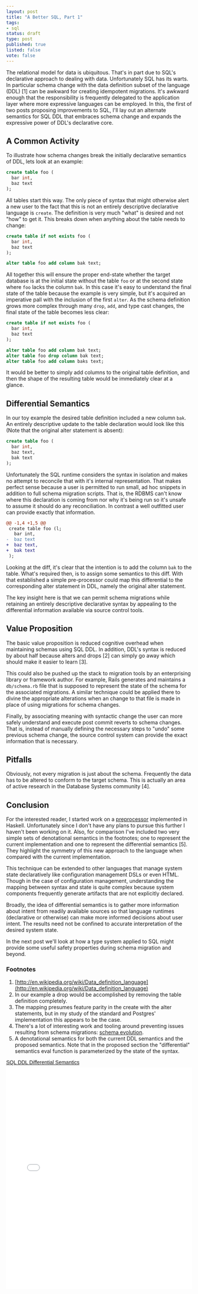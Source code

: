 ```yaml
---
layout: post
title: "A Better SQL, Part 1"
tags:
- sql
status: draft
type: post
published: true
listed: false
vote: false
---
```


The relational model for data is ubiquitous. That's in part due to SQL's declarative approach to dealing with data. Unfortunately SQL has its warts. In particular schema change with the data definition subset of the language (DDL) [1] can be awkward for creating idempotent migrations. It's awkward enough that the responsibility is frequently delegated to the application layer where more expressive languages can be employed. In this, the first of two posts proposing improvements to SQL, I'll lay out an alternate semantics for SQL DDL that embraces schema change and expands the expressive power of DDL's declarative core.

## A Common Activity

To illustrate how schema changes break the initially declarative semantics of DDL, lets look at an example:

```sql
create table foo (
  bar int,
  baz text
);
```

All tables start this way. The only piece of syntax that might otherwise alert a new user to the fact that this is not an entirely descriptive declarative language is `create`. The definition is very much "what" is desired and not "how" to get it. This breaks down when anything about the table needs to change:

```sql
create table if not exists foo (
  bar int,
  baz text
);

alter table foo add column bak text;
```

All together this will ensure the proper end-state whether the target database is at the initial state without the table `foo` or at the second state where `foo` lacks the column `bak`. In this case it's easy to understand the final state of the table because the example is very simple, but it's acquired an imperative pall with the inclusion of the first `alter`. As the schema definition grows more complex through many `drop`, `add`, and type cast changes, the final state of the table becomes less clear:

```sql
create table if not exists foo (
  bar int,
  baz text
);

alter table foo add column bak text;
alter table foo drop column bak text;
alter table foo add column baks text;
```

It would be better to simply add columns to the original table definition, and then the shape of the resulting table would be immediately clear at a glance.

## Differential Semantics

In our toy example the desired table definition included a new column `bak`. An entirely descriptive update to the table declaration would look like this (Note that the original alter statement is absent):

```sql
create table foo (
  bar int,
  baz text,
  bak text
);
```

Unfortunately the SQL runtime considers the syntax in isolation and makes no attempt to reconcile that with it's internal representation. That makes perfect sense because a user is permitted to run small, ad hoc snippets in addition to full schema migration scripts. That is, the RDBMS can't know where this declaration is coming from nor why it's being run so it's unsafe to assume it should do any reconciliation. In contrast a well outfitted user can provide exactly that information.

```diff
@@ -1,4 +1,5 @@
 create table foo (l;
   bar int,
-  baz text
+  baz text,
+  bak text
 );
```

Looking at the diff, it's clear that the intention is to add the column `bak` to the table. What's required then, is to assign some semantics to this diff. With that established a simple pre-processor could map this differential to the corresponding alter statement in DDL, namely the original alter statement.

The key insight here is that we can permit schema migrations while retaining an entirely descriptive declarative syntax by appealing to the differential information available via source control tools.

## Value Proposition

The basic value proposition is reduced cognitive overhead when maintaining schemas using SQL DDL. In addition, DDL's syntax is reduced by about half because alters and drops [2] can simply go away which should make it easier to learn [3].

This could also be pushed up the stack to migration tools by an enterprising library or framework author. For example, Rails generates and maintains a `db/schema.rb` file that is supposed to represent the state of the schema for the associated migrations. A similar technique could be applied there to divine the appropriate alterations when an change to that file is made in place of using migrations for schema changes.

Finally, by associating meaning with syntactic change the user can more safely understand and execute post commit reverts to schema changes. That is, instead of manually defining the necessary steps to "undo" some previous schema change, the source control system can provide the exact information that is necessary.

## Pitfalls

Obviously, not every migration is just about the schema. Frequently the data has to be altered to conform to the target schema. This is actually an area of active research in the Database Systems community [4].

## Conclusion

For the interested reader, I started work on a [preprocessor](https://github.com/johnbender/sql-delta) implemented in Haskell. Unfortunately since I don't have any plans to pursue this further I haven't been working on it. Also, for comparison I've included two very simple sets of denotational semantics in the footnotes; one to represent the current implementation and one to represent the differential semantics [5]. They highlight the symmetry of this new approach to the language when compared with the current implementation.

This technique can be extended to other languages that manage system state declaratively like configuration management DSLs or even HTML. Though in the case of configuration management, understanding the mapping between syntax and state is quite complex because system components frequently generate artifacts that are not explicitly declared.

Broadly, the idea of differential semantics is to gather more information about intent from readily available sources so that language runtimes (declarative or otherwise) can make more informed decisions about user intent. The results need not be confined to accurate interpretation of the desired system state.

In the next post we'll look at how a type system applied to SQL might provide some useful safety properties during schema migration and beyond.

### Footnotes

1. [http://en.wikipedia.org/wiki/Data_definition_language](http://en.wikipedia.org/wiki/Data_definition_language)
2. In our example a drop would be accomplished by removing the table definition completely.
3. The mapping presumes feature parity in the create with the alter statements, but in my study of the standard and Postgres' implementation this appears to be the case.
4. There's a lot of interesting work and tooling around preventing issues resulting from schema migrations: [schema evolution](http://scholar.google.com/scholar?q=prism+schema+evolution&btnG=&hl=en&as_sdt=0%2C5).
5. A denotational semantics for both the current DDL semantics and the proposed semantics. Note that in the proposed section the "differential" semantics eval function is parameterized by the state of the syntax.

<p  style=" margin: 12px auto 6px auto; font-family: Helvetica,Arial,Sans-serif; font-style: normal; font-variant: normal; font-weight: normal; font-size: 14px; line-height: normal; font-size-adjust: none; font-stretch: normal; -x-system-font: none; display: block;">   <a title="View SQL DDL Differential Semantics on Scribd" href="http://www.scribd.com/doc/181098166/SQL-DDL-Differential-Semantics"  style="text-decoration: underline;" >SQL DDL Differential Semantics</a></p><iframe class="scribd_iframe_embed" src="//www.scribd.com/embeds/181098166/content?start_page=1&view_mode=scroll&show_recommendations=true" data-auto-height="false" data-aspect-ratio="undefined" scrolling="no" id="doc_64435" width="100%" height="600" frameborder="0"></iframe>
